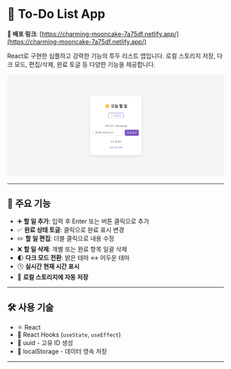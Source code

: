 # 📝 To-Do List App

**🔗 배포 링크**: [https://charming-mooncake-7a75df.netlify.app/](https://charming-mooncake-7a75df.netlify.app/)

React로 구현한 심플하고 강력한 기능의 투두 리스트 앱입니다. 로컬 스토리지 저장, 다크 모드, 편집/삭제, 완료 토글 등 다양한 기능을 제공합니다.

<img src="./todolist.png" alt="투두 리스트 앱 미리보기" width="700"/>

---

## 🚀 주요 기능

- ➕ **할 일 추가**: 입력 후 Enter 또는 버튼 클릭으로 추가
- ✅ **완료 상태 토글**: 클릭으로 완료 표시 변경
- ✏️ **할 일 편집**: 더블 클릭으로 내용 수정
- ❌ **할 일 삭제**: 개별 또는 완료 항목 일괄 삭제
- 🌓 **다크 모드 전환**: 밝은 테마 ↔ 어두운 테마
- 🕒 **실시간 현재 시간 표시**
- 💾 **로컬 스토리지에 자동 저장**

---

## 🛠️ 사용 기술

- ⚛️ React
- 🔁 React Hooks (`useState`, `useEffect`)
- 🔑 uuid - 고유 ID 생성
- 💽 localStorage - 데이터 영속 저장

---
